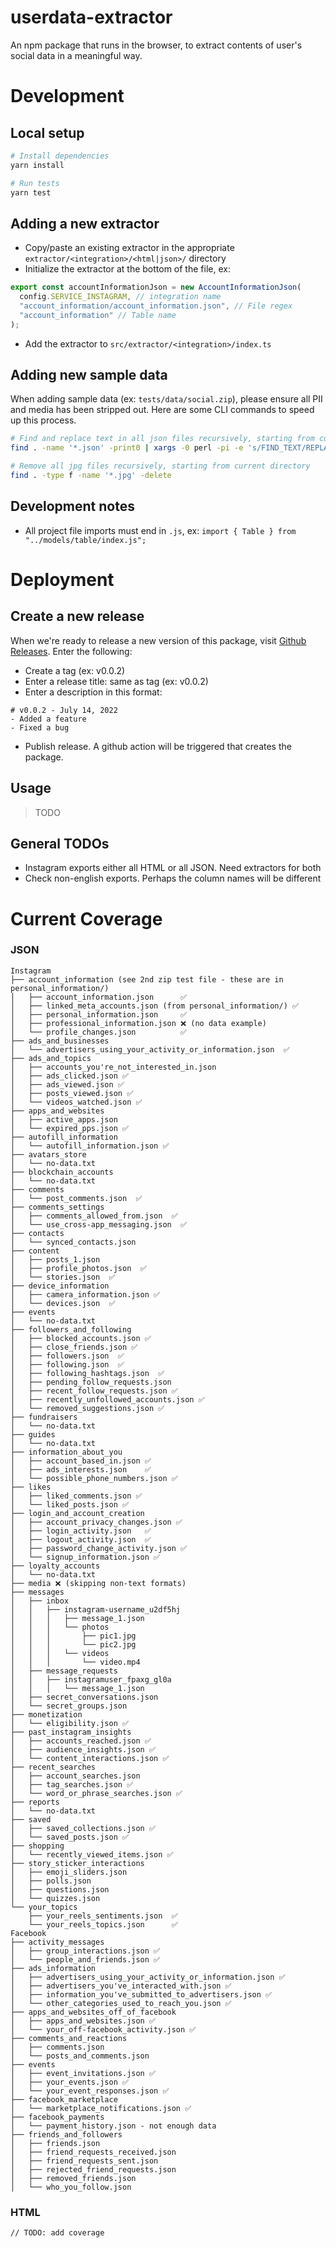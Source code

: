 # userdata-extractor

An npm package that runs in the browser, to extract contents of user's social data in a meaningful way.

# Development

## Local setup

```sh
# Install dependencies
yarn install

# Run tests
yarn test
```

## Adding a new extractor

- Copy/paste an existing extractor in the appropriate `extractor/<integration>/<html|json>/` directory
- Initialize the extractor at the bottom of the file, ex:

```js
export const accountInformationJson = new AccountInformationJson(
  config.SERVICE_INSTAGRAM, // integration name
  "account_information/account_information.json", // File regex
  "account_information" // Table name
);
```

- Add the extractor to `src/extractor/<integration>/index.ts`

## Adding new sample data

When adding sample data (ex: `tests/data/social.zip`), please ensure all PII and media has been stripped out. Here are some CLI commands to speed up this process.

```bash
# Find and replace text in all json files recursively, starting from current directory
find . -name '*.json' -print0 | xargs -0 perl -pi -e 's/FIND_TEXT/REPLACE_WITH/g'

# Remove all jpg files recursively, starting from current directory
find . -type f -name '*.jpg' -delete
```

## Development notes

- All project file imports must end in `.js`, ex:
  `import { Table } from "../models/table/index.js";`

# Deployment

## Create a new release

When we're ready to release a new version of this package, visit [Github Releases](https://github.com/corsali/userdata-extractor/releases/new). Enter the following:

- Create a tag (ex: v0.0.2)
- Enter a release title: same as tag (ex: v0.0.2)
- Enter a description in this format:

```
# v0.0.2 - July 14, 2022
- Added a feature
- Fixed a bug
```

- Publish release. A github action will be triggered that creates the package.

## Usage

> TODO

## General TODOs

- Instagram exports either all HTML or all JSON. Need extractors for both
- Check non-english exports. Perhaps the column names will be different

# Current Coverage

### JSON

```
Instagram
├── account_information (see 2nd zip test file - these are in personal_information/)
│   ├── account_information.json      ✅
│   ├── linked_meta_accounts.json (from personal_information/) ✅
│   ├── personal_information.json     ✅
│   ├── professional_information.json ❌ (no data example)
│   └── profile_changes.json          ✅
├── ads_and_businesses
│   └── advertisers_using_your_activity_or_information.json  ✅
├── ads_and_topics
│   ├── accounts_you're_not_interested_in.json
│   ├── ads_clicked.json ✅
│   ├── ads_viewed.json ✅
│   ├── posts_viewed.json ✅
│   └── videos_watched.json ✅
├── apps_and_websites
│   ├── active_apps.json
│   └── expired_pps.json ✅
├── autofill_information
│   └── autofill_information.json ✅
├── avatars_store
│   └── no-data.txt
├── blockchain_accounts
│   └── no-data.txt
├── comments
│   └── post_comments.json  ✅
├── comments_settings
│   ├── comments_allowed_from.json  ✅
│   └── use_cross-app_messaging.json  ✅
├── contacts
│   └── synced_contacts.json
├── content
│   ├── posts_1.json
│   ├── profile_photos.json  ✅
│   └── stories.json  ✅
├── device_information
│   ├── camera_information.json ✅
│   └── devices.json  ✅
├── events
│   └── no-data.txt
├── followers_and_following
│   ├── blocked_accounts.json ✅
│   ├── close_friends.json ✅
│   ├── followers.json  ✅
│   ├── following.json  ✅
│   ├── following_hashtags.json  ✅
│   ├── pending_follow_requests.json
│   ├── recent_follow_requests.json ✅
│   ├── recently_unfollowed_accounts.json ✅
│   └── removed_suggestions.json ✅
├── fundraisers
│   └── no-data.txt
├── guides
│   └── no-data.txt
├── information_about_you
│   ├── account_based_in.json ✅
│   ├── ads_interests.json    ✅
│   └── possible_phone_numbers.json ✅
├── likes
│   ├── liked_comments.json ✅
│   └── liked_posts.json ✅
├── login_and_account_creation
│   ├── account_privacy_changes.json ✅
│   ├── login_activity.json   ✅
│   ├── logout_activity.json  ✅
│   ├── password_change_activity.json ✅
│   └── signup_information.json ✅
├── loyalty_accounts
│   └── no-data.txt
├── media ❌ (skipping non-text formats)
├── messages
│   ├── inbox
│   │   ├── instagram-username_u2df5hj
│   │   │   ├── message_1.json
│   │   │   └── photos
│   │   │       ├── pic1.jpg
│   │   │       └── pic2.jpg
│   │   │   └── videos
│   │   │       └── video.mp4
│   ├── message_requests
│   │   ├── instagramuser_fpaxg_gl0a
│   │   │   └── message_1.json
│   ├── secret_conversations.json
│   └── secret_groups.json
├── monetization
│   └── eligibility.json ✅
├── past_instagram_insights
│   ├── accounts_reached.json ✅
│   ├── audience_insights.json ✅
│   └── content_interactions.json ✅
├── recent_searches
│   ├── account_searches.json
│   ├── tag_searches.json ✅
│   └── word_or_phrase_searches.json ✅
├── reports
│   └── no-data.txt
├── saved
│   ├── saved_collections.json ✅
│   └── saved_posts.json ✅
├── shopping
│   └── recently_viewed_items.json ✅
├── story_sticker_interactions
│   ├── emoji_sliders.json
│   ├── polls.json
│   ├── questions.json
│   └── quizzes.json
└── your_topics
    ├── your_reels_sentiments.json  ✅
    └── your_reels_topics.json      ✅
Facebook
├── activity_messages
│   ├── group_interactions.json ✅
│   └── people_and_friends.json ✅
├── ads_information
│   ├── advertisers_using_your_activity_or_information.json ✅
│   ├── advertisers_you've_interacted_with.json ✅
│   ├── information_you've_submitted_to_advertisers.json ✅
│   └── other_categories_used_to_reach_you.json ✅
├── apps_and_websites_off_of_facebook
│   ├── apps_and_websites.json ✅
│   └── your_off-facebook_activity.json ✅
├── comments_and_reactions
│   ├── comments.json
│   └── posts_and_comments.json
├── events
│   ├── event_invitations.json ✅
│   ├── your_events.json ✅
│   └── your_event_responses.json ✅
├── facebook_marketplace
│   └── marketplace_notifications.json ✅
├── facebook_payments
│   └── payment_history.json - not enough data
├── friends_and_followers
│   ├── friends.json
│   ├── friend_requests_received.json
│   ├── friend_requests_sent.json
│   ├── rejected_friend_requests.json
│   ├── removed_friends.json
│   └── who_you_follow.json
```

### HTML

```
// TODO: add coverage
```
